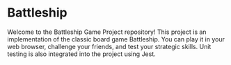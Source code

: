 # Battleship
Welcome to the Battleship Game Project repository! This project is an implementation of the classic board game Battleship. You can play it in your web browser, challenge your friends, and test your strategic skills. Unit testing is also integrated into the project using Jest.